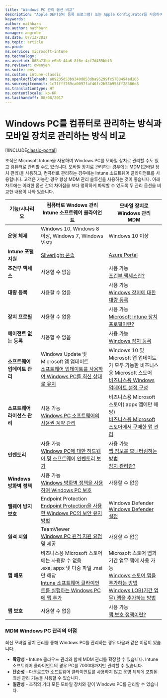 ```yaml
---
title: "Windows PC 관리 옵션 비교"
description: "Apple DEP(장비 등록 프로그램) 또는 Apple Configurator를 사용하여 회사 소유 iOS 장치 등록"
keywords: 
author: nathbarn
ms.author: nathbarn
manager: angrobe
ms.date: 07/13/2017
ms.topic: article
ms.prod: 
ms.service: microsoft-intune
ms.technology: 
ms.assetid: 068a73bb-e6b3-44a6-8f6e-4cf7d455bbf3
ms.reviewer: owenyen
ms.suite: ems
ms.custom: intune-classic
ms.openlocfilehash: a09235d53b9340d853dba95299fc5788494ed165
ms.sourcegitcommit: 1c71fff769ca0097faf46fc2b58b953ff28386e8
ms.translationtype: HT
ms.contentlocale: ko-KR
ms.lasthandoff: 08/08/2017
---
```

# <a name="compare-managing-windows-pcs-as-computers-or-mobile-devices"></a>Windows PC를 컴퓨터로 관리하는 방식과 모바일 장치로 관리하는 방식 비교

[!INCLUDE[classic-portal](../includes/classic-portal.md)]

조직은 Microsoft Intune을 사용하여 Windows PC를 모바일 장치로 관리할 수도 있고 컴퓨터로 관리할 수도 있습니다. 모바일 장치로 관리하는 경우에는 MDM(모바일 장치 관리)을 사용하고, 컴퓨터로 관리하는 경우에는 Intune 소프트웨어 클라이언트를 사용합니다.  고객은 가능한 경우 항상 MDM 관리 솔루션을 사용하는 것이 좋습니다. 아래 차트에는 이러한 옵션 간의 차이점을 보다 명확하게 파악할 수 있도록 두 관리 옵션을 비교한 내용이 나와 있습니다.

|**기능/시나리오** |**컴퓨터로 Wndows 관리**<br>Intune 소프트웨어 클라이언트 | **모바일 장치로 Windows 관리**<br>MDM |
|--------------|-------------------------------|-------------------------------|
|**운영 체제** |Windows 10, Windows 8 이상, Windows 7, Windows Vista | Windows 10 이상 |
|**Intune 포털 지원** |[Silverlight 콘솔](https://manage.microsoft.com)|[Azure Portal](https://portal.azure.com) |
|**조건부 액세스**|사용할 수 없음|사용 가능 <br>[조건부 액세스란?](https://docs.microsoft.com/intune-azure/conditional-access/what-is-conditional-access)|
|**대량 등록**|사용할 수 없음|사용 가능 <br>[Windows 장치에 대한 대량 등록](https://docs.microsoft.com/intune-azure/enroll-devices/bulk-enroll-windows)|
|**장치 프로필**|사용할 수 없음|사용 가능 <br>[Microsoft Intune 장치 프로필이란?](https://docs.microsoft.com/intune-azure/configure-devices/what-are-device-profiles)|
|**에이전트 없는 등록**|사용할 수 없음 |사용 가능<br>[Windows 장치 등록](https://docs.microsoft.com/intune-azure/enroll-devices/enroll-windows-devices)|
|**소프트웨어 업데이트 관리**| Windows Update 및 Microsoft 앱 업데이트<br>[소프트웨어 업데이트를 사용하여 Windows PC를 최신 상태로 유지](https://docs.microsoft.com/intune/deploy-use/keep-windows-pcs-up-to-date-with-software-updates-in-microsoft-intune)|Windows 10 및 Microsoft 앱 업데이트가 모두 가능한 비즈니스용 Microsoft 스토어<br> [비즈니스용 Windows 업데이트 설정 구성](https://docs.microsoft.com/intune-azure/configure-devices/how-to-configure-windows-update-for-business) |
|**소프트웨어 라이선스 관리**|사용 가능 <br>[Windows PC 소프트웨어의 사용권 계약 관리](https://docs.microsoft.com/intune/deploy-use/manage-license-agreements-for-windows-pc-software-in-microsoft-intune)|비즈니스용 Microsoft 스토어(.appx 앱에만 해당)<br>[비즈니스용 Microsoft 스토어에서 구매한 앱 관리](https://docs.microsoft.com/intune-azure/manage-apps/wsfb-apps)|
|**인벤토리**|사용 가능 <br>[Windows PC에 대한 하드웨어 및 소프트웨어 인벤토리 보기](https://docs.microsoft.com/intune/deploy-use/view-hardware-and-software-inventory-for-windows-pcs-in-microsoft-intune)|사용 가능 <br>[앱 정보를 모니터링하는 방법](https://docs.microsoft.com/intune/apps-monitor)<br>[장치 관리란?](https://docs.microsoft.com/intune/device-management)|
|**Windows 방화벽 정책**|사용 가능 <br>[Windows 방화벽 정책을 사용하여 Windows PC 보호](https://docs.microsoft.com/intune/deploy-use/help-protect-windows-pcs-using-windows-firewall-policies-in-microsoft-intune) |사용할 수 없음|
|**맬웨어 방지 보호**|Endpoint Protection<br>[Endpoint Protection을 사용한 Windows PC의 보안 유지 방법](https://docs.microsoft.com/intune/deploy-use/help-secure-windows-pcs-with-endpoint-protection-for-microsoft-intune)|Windows Defender<br>[Windows Defender 설정](https://docs.microsoft.com/intune-azure/configure-devices/custom-for-windows-10#windows-defender-settings)|
|**원격 지원** |TeamViewer<br>[Windows PC 원격 지원 요청 및 제공](https://docs.microsoft.com/intune/deploy-use/request-and-provide-remote-assistance-for-windows-pcs-in-microsoft-intune)|사용할 수 없음 |
|**앱 배포** | 비즈니스용 Microsoft 스토어에는 사용할 수 없음<br>.exe, appx 및 다중 파일 .msi만 해당<br>[Intune 소프트웨어 클라이언트를 실행하는 Windows PC에 앱 추가](https://docs.microsoft.com/intune/deploy-use/add-apps-for-windows-pcs-in-microsoft-intune)|Microsoft 스토어 앱과 기간 업무 앱에 사용 가능<br>[Windows 스토어 앱을 추가하는 방법](https://docs.microsoft.com/intune/store-apps-windows)<br>[Windows LOB(기간 업무) 앱을 추가하는 방법](https://docs.microsoft.com/intune/lob-apps-windows)|
|**앱 보호**|사용할 수 없음|사용 가능 <br>[앱 보호 정책이란?](https://docs.microsoft.com/intune-azure/manage-apps/what-is-app-protection-policy)|


### <a name="advantages-of-mdm-windows-pc-management"></a>MDM Windows PC 관리의 이점
최신 모바일 장치 관리를 통해 Windows PC를 관리하는 경우 다음과 같은 이점이 있습니다.
- **확장성** - Intune 클라우드 관리와 함께 MDM 관리를 확장할 수 있습니다. Intune 소프트웨어 클라이언트의 경우 PC를 7000대까지만 관리할 수 있습니다.
- **단순성** - 다운로드한 소프트웨어 클라이언트를 사용하지 않고 운영 체제에 포함된 최신 관리 기능을 사용할 수 있습니다.
- **일관성** - 조직의 기타 모든 모바일 장치와 같이 Windows PC를 관리할 수 있습니다.
<!-- - **Cloud optimization** - -->
